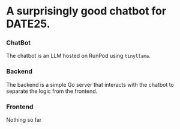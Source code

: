 # A surprisingly good chatbot for DATE25. 

### ChatBot

The chatbot is an LLM hosted on RunPod using `tinyllama`.

### Backend

The backend is a simple Go server that interacts with the chatbot to separate the logic from the frontend.

### Frontend

Nothing so far